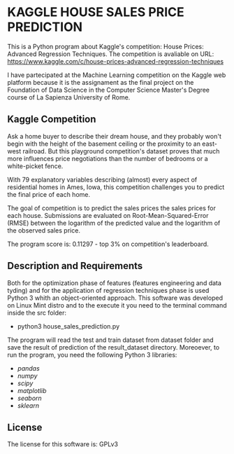 # KAGGLE HOUSE SALES PRICE PREDICTION

This is a Python program about Kaggle's competition: House Prices: Advanced Regression Techniques. The competition is avaliable on URL: https://www.kaggle.com/c/house-prices-advanced-regression-techniques

I have partecipated at the Machine Learning competition on the Kaggle web platform because it is the assignament as the final project on the Foundation of Data Science in the Computer Science Master's Degree course of La Sapienza University of Rome.


## Kaggle Competition ##

Ask a home buyer to describe their dream house, and they probably won't begin with the height of the basement ceiling or the proximity to an east-west railroad. But this playground competition's dataset proves that much more influences price negotiations than the number of bedrooms or a white-picket fence.

With 79 explanatory variables describing (almost) every aspect of residential homes in Ames, Iowa, this competition challenges you to predict the final price of each home.

The goal of competition is to predict the sales prices the sales prices for each house. Submissions are evaluated on Root-Mean-Squared-Error (RMSE) between the logarithm of the predicted value and the logarithm of the observed sales price.

The program score is: 0.11297 - top 3% on competition's leaderboard.  


## Description and Requirements ##

Both for the optimization phase of features (features engineering and data tyding) and for the application of regression techniques phase is used Python 3 whith an object-oriented approach. This software was developed on Linux Mint distro and to the execute it you need to the terminal command inside the src folder:

* python3 house_sales_prediction.py 

The program will read the test and train dataset from dataset folder and save the result of prediction of the result_dataset directory.
 Moreoever, to run the program, you need the following Python 3 libraries: 

* *pandas*
* *numpy*
* *scipy*
* *matplotlib*
* *seaborn*
* *sklearn*


## License ##

The license for this software is: GPLv3




